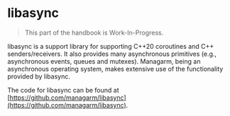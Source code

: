 # libasync

> This part of the handbook is Work-In-Progress.

libasync is a support library for supporting C++20 coroutines and C++ senders/receivers. It also provides many asynchronous primitives (e.g., asynchronous events, queues and mutexes). Managarm, being an asynchronous operating system, makes extensive use of the functionality provided by libasync.

The code for libasync can be found at [https://github.com/managarm/libasync](https://github.com/managarm/libasync).
